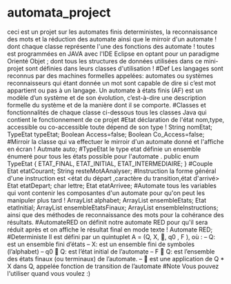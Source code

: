 # automata_project
ceci est un projet sur les automates finis deterministes, 
la reconnaissance des mots et la réduction 
des automate ainsi que le mirroir d'un automate !
dont chaque classe représente l'une des fonctions des automate !
toutes est programmées en JAVA avec l'IDE Eclipse en optant pour 
un paradigme Orienté Objet ;
dont tous les structures de données utilisées dans ce mini-projet 
sont définies dans leurs classes d'utilisation !
#Def 
Les langages sont reconnus par des machines
formelles appelées: automates ou systèmes
reconnaisseurs qui étant donnée un mot sont
capable de dire si c’est mot appartient ou pas à
un langage.
Un automate à états finis (AF) est un modèle d’un
système et de son évolution, c’est-à-dire une
description formelle du système et de la manière
dont il se comporte.
#Classes et fonctionnalités de chaque classe
ci-dessous tous les classes Java qui contient le fonctionnement 
de ce projet
#Etat
déclaration de l'état nom,type, accessible ou co-accessible toute dépend de son 
type !
    String nomEtat;
    TypeEtat typeEtat;
    Boolean Access=false;
    Boolean Co_Access=false;
#Mirroir 
la classe qui va effectuer le mirroir d'un automate donné et l'affiche en écran !
Autmate auto; 
#TypeEtat 
le type etat définie un ensemble énumeré pour tous les états possible 
pour l'automate .
public enum TypeEtat {
    ETAT_FINAL, ETAT_INITIAL, ETAT_INTERMEDIAIRE;
}
#Couple
    Etat etatCourant;
    String resteMotAAnalyser;
#Instruction 
la forme général d'une instruction est <état du départ ,caractère du transition,état d'arrivé>
    Etat etatDepart;
    char lettre;
    Etat etatArrivee;
#Automate 
tous les variables qui vont contenir les composantes d'un automate 
pour qu'on peut les manipuler plus tard ! 
    ArrayList<Character> alphabet;
    ArrayList<Etat> ensembleEtats;
    Etat etatInitial;
    ArrayList<Etat> ensembleEtatsFinaux;
    ArrayList<Instruction> ensembleInstructions;
ainsi que des méthodes de reconnaissance des mots pour la cohérance 
des résultats.
#AutomateRED
on définit notre automate RED pour qu'il sera réduit après et on affiche le résultat 
final en mode texte !
Automate RED;
#Deterministe 
Il est défini par un quintuplet A = (Q, X, , q0
, F ),
où :
– Q: est un ensemble fini d’états
– X: est un ensemble fini de symboles (l’alphabet)
– q0  Q: est l’état initial de l’automate
– F  Q: est l’ensemble des états finaux (ou
terminaux) de l’automate.
–  est une application de Q * X dans Q, appelée
fonction de transition de l’automate
#Note 
Vous pouvez l'utiliser quand vous voulez :) 


